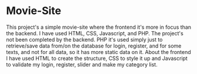 # Movie-Site

This project's a simple movie-site where the frontend it's more in focus than the backend. 
I have used HTML, CSS, Javascript, and PHP. The project's not been completed by the backend. 
PHP it's used simply just to retrieve/save data from/on the database for login, register, and for some texts, and not for all data, so it has more static data on it. About the frontend I have used HTML to create the structure, CSS to style it up and Javascript to validate my login, register, slider and make my category list.